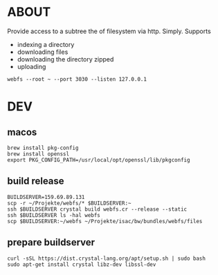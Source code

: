 # ABOUT

Provide access to a subtree the of filesystem via http. Simply. Supports
- indexing a directory
- downloading files
- downloading the directory zipped
- uploading

`webfs --root ~ --port 3030 --listen 127.0.0.1`

# DEV

## macos
```
brew install pkg-config
brew install openssl
export PKG_CONFIG_PATH=/usr/local/opt/openssl/lib/pkgconfig
```

## build release
```
BUILDSERVER=159.69.89.131
scp -r ~/Projekte/webfs/* $BUILDSERVER:~
ssh $BUILDSERVER crystal build webfs.cr --release --static
ssh $BUILDSERVER ls -hal webfs
scp $BUILDSERVER:~/webfs ~/Projekte/isac/bw/bundles/webfs/files
```

## prepare buildserver
```
curl -sSL https://dist.crystal-lang.org/apt/setup.sh | sudo bash
sudo apt-get install crystal libz-dev libssl-dev
```
